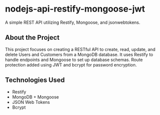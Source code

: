 # nodejs-api-restify-mongoose-jwt
A simple REST API utilizing Restify, Mongoose, and jsonwebtokens.

## About the Project
This project focuses on creating a RESTful API to create, read, update, and delete Users and Customers from a MongoDB database. It uses Restify to handle endpoints and Mongoose 
to set up database schemas. Route protection added using JWT and bcrypt for password encryption.

## Technologies Used
- Restify
- MongoDB + Mongoose
- JSON Web Tokens
- Bcrypt
